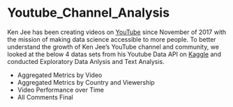 # Youtube_Channel_Analysis

Ken Jee has been creating videos on [YouTube](https://www.youtube.com/c/KenJee1) since November of 2017 with the mission of making data science accessible to more people. 
To  better understand the growth of Ken Jee’s YouTube channel and community, we looked at the below 4 datas sets from his Youtube Data API on [Kaggle](https://www.kaggle.com/datasets/kenjee/ken-jee-youtube-data) and conducted Exploratory Data Anlysis and Text Analysis.

- Aggregated Metrics by Video
- Aggregated Metrics by Country and Viewership
- Video Performance over Time
- All Comments Final
